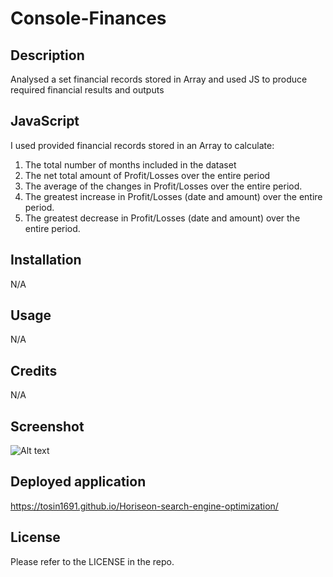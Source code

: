# Console-Finances


## Description
Analysed a set financial records stored in Array and used JS to produce required financial results and outputs



## JavaScript

I used provided financial records stored in an Array to calculate:

1) The total number of months included in the dataset
2) The net total amount of Profit/Losses over the entire period
3) The average of the changes in Profit/Losses over the entire period.
4) The greatest increase in Profit/Losses (date and amount) over the entire period.
5) The greatest decrease in Profit/Losses (date and amount) over the entire period.


## Installation

N/A

## Usage

N/A 

## Credits

N/A

## Screenshot
![Alt text](<Screenshot Horiseon.png>)

## Deployed application

https://tosin1691.github.io/Horiseon-search-engine-optimization/


## License

Please refer to the LICENSE in the repo.